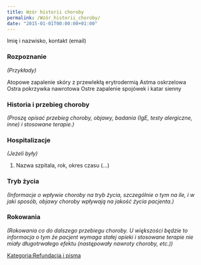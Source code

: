 ```yaml
---
title: Wzór historii choroby
permalink: /Wzór_historii_choroby/
date: "2015-01-01T00:00:00+01:00"
---
```


Imię i nazwisko,
kontakt (email)

### Rozpoznanie

*(Przykłady)*

Atopowe zapalenie skóry z przewlekłą erytrodermią
Astma oskrzelowa
Ostra pokrzywka nawrotowa
Ostre zapalenie spojówek i katar sienny

### Historia i przebieg choroby

*(Proszę opisać przebieg choroby, objawy, badania (IgE, testy alergiczne, inne) i stosowane terapie.)*

### Hospitalizacje

*(Jeżeli były)*

1. Nazwa szpitala, rok, okres czasu
(...)

### Tryb życia

*(Informacje o wpływie choroby na tryb życia, szczególnie o tym na ile, i w jaki sposób, objawy choroby wpływają na jakość życia pacjenta.)*

### Rokowania

*(Rokowania co do dalszego przebiegu choroby. U większości będzie to informacja o tym że pacjent wymaga stałej opieki i stosowane terapie nie miały długotrwałego efektu (następowały nawroty choroby, etc.))*

[Kategoria:Refundacja i pisma](/atopedia/Kategoria:Refundacja_i_pisma "wikilink")